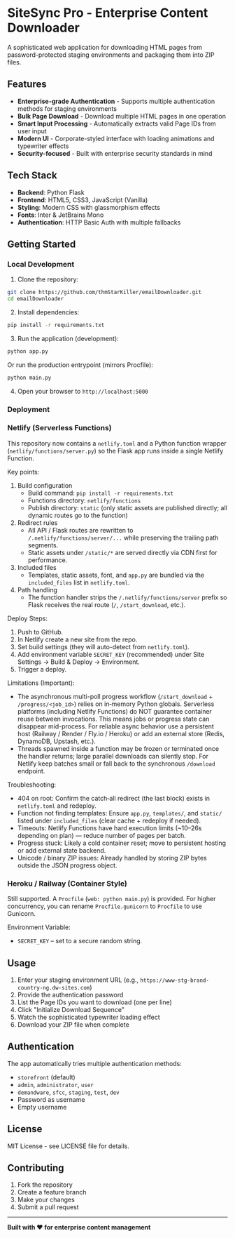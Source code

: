 # SiteSync Pro - Enterprise Content Downloader

A sophisticated web application for downloading HTML pages from password-protected staging environments and packaging them into ZIP files.

## Features

- **Enterprise-grade Authentication** - Supports multiple authentication methods for staging environments
- **Bulk Page Download** - Download multiple HTML pages in one operation
- **Smart Input Processing** - Automatically extracts valid Page IDs from user input
- **Modern UI** - Corporate-styled interface with loading animations and typewriter effects
- **Security-focused** - Built with enterprise security standards in mind

## Tech Stack

- **Backend**: Python Flask
- **Frontend**: HTML5, CSS3, JavaScript (Vanilla)
- **Styling**: Modern CSS with glassmorphism effects
- **Fonts**: Inter & JetBrains Mono
- **Authentication**: HTTP Basic Auth with multiple fallbacks

## Getting Started

### Local Development

1. Clone the repository:
```bash
git clone https://github.com/thmStarKiller/emailDownloader.git
cd emailDownloader
```

2. Install dependencies:
```bash
pip install -r requirements.txt
```

3. Run the application (development):
```bash
python app.py
```

Or run the production entrypoint (mirrors Procfile):
```bash
python main.py
```

4. Open your browser to `http://localhost:5000`

### Deployment

### Netlify (Serverless Functions)

This repository now contains a `netlify.toml` and a Python function wrapper (`netlify/functions/server.py`) so the Flask app runs inside a single Netlify Function.

Key points:

1. Build configuration
   - Build command: `pip install -r requirements.txt`
   - Functions directory: `netlify/functions`
   - Publish directory: `static` (only static assets are published directly; all dynamic routes go to the function)
2. Redirect rules
   - All API / Flask routes are rewritten to `/.netlify/functions/server/...` while preserving the trailing path segments.
   - Static assets under `/static/*` are served directly via CDN first for performance.
3. Included files
   - Templates, static assets, font, and `app.py` are bundled via the `included_files` list in `netlify.toml`.
4. Path handling
   - The function handler strips the `/.netlify/functions/server` prefix so Flask receives the real route (`/`, `/start_download`, etc.).

Deploy Steps:
1. Push to GitHub.
2. In Netlify create a new site from the repo.
3. Set build settings (they will auto-detect from `netlify.toml`).
4. Add environment variable `SECRET_KEY` (recommended) under Site Settings → Build & Deploy → Environment.
5. Trigger a deploy.

Limitations (Important):
- The asynchronous multi-poll progress workflow (`/start_download` + `/progress/<job_id>`) relies on in‑memory Python globals. Serverless platforms (including Netlify Functions) do NOT guarantee container reuse between invocations. This means jobs or progress state can disappear mid-process. For reliable async behavior use a persistent host (Railway / Render / Fly.io / Heroku) or add an external store (Redis, DynamoDB, Upstash, etc.).
- Threads spawned inside a function may be frozen or terminated once the handler returns; large parallel downloads can silently stop. For Netlify keep batches small or fall back to the synchronous `/download` endpoint.

Troubleshooting:
- 404 on root: Confirm the catch‑all redirect (the last block) exists in `netlify.toml` and redeploy.
- Function not finding templates: Ensure `app.py`, `templates/`, and `static/` listed under `included_files` (clear cache + redeploy if needed).
- Timeouts: Netlify Functions have hard execution limits (~10–26s depending on plan) — reduce number of pages per batch.
- Progress stuck: Likely a cold container reset; move to persistent hosting or add external state backend.
- Unicode / binary ZIP issues: Already handled by storing ZIP bytes outside the JSON progress object.

### Heroku / Railway (Container Style)

Still supported. A `Procfile` (`web: python main.py`) is provided. For higher concurrency, you can rename `Procfile.gunicorn` to `Procfile` to use Gunicorn.

Environment Variable:
- `SECRET_KEY` – set to a secure random string.

## Usage

1. Enter your staging environment URL (e.g., `https://www-stg-brand-country-ng.dw-sites.com`)
2. Provide the authentication password
3. List the Page IDs you want to download (one per line)
4. Click "Initialize Download Sequence"
5. Watch the sophisticated typewriter loading effect
6. Download your ZIP file when complete

## Authentication

The app automatically tries multiple authentication methods:
- `storefront` (default)
- `admin`, `administrator`, `user`
- `demandware`, `sfcc`, `staging`, `test`, `dev`
- Password as username
- Empty username

## License

MIT License - see LICENSE file for details.

## Contributing

1. Fork the repository
2. Create a feature branch
3. Make your changes
4. Submit a pull request

---

**Built with ❤️ for enterprise content management**

